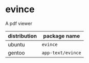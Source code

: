 # evince

A pdf viewer

<!--more-->

| distribution | package name      |
| ------------ | ----------------- |
| ubuntu       | `evince`          |
| gentoo       | `app-text/evince` |

